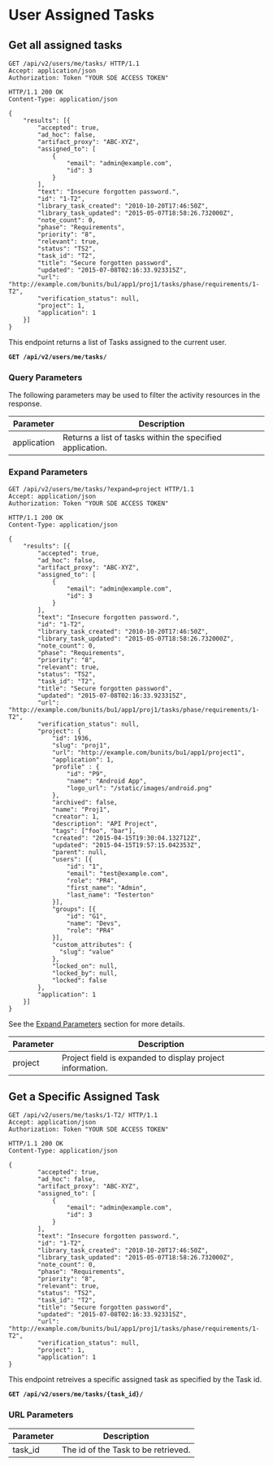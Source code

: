 # User Assigned Tasks

## Get all assigned tasks

```http
GET /api/v2/users/me/tasks/ HTTP/1.1
Accept: application/json
Authorization: Token "YOUR SDE ACCESS TOKEN"
```

```http
HTTP/1.1 200 OK
Content-Type: application/json

{
    "results": [{
        "accepted": true,
        "ad_hoc": false,
        "artifact_proxy": "ABC-XYZ",
        "assigned_to": [
            {
                "email": "admin@example.com",
                "id": 3
            }
        ],
        "text": "Insecure forgotten password.",
        "id": "1-T2",
        "library_task_created": "2010-10-20T17:46:50Z",
        "library_task_updated": "2015-05-07T18:58:26.732000Z",
        "note_count": 0,
        "phase": "Requirements",
        "priority": "8",
        "relevant": true,
        "status": "TS2",
        "task_id": "T2",
        "title": "Secure forgotten password",
        "updated": "2015-07-08T02:16:33.923315Z",
        "url": "http://example.com/bunits/bu1/app1/proj1/tasks/phase/requirements/1-T2",
        "verification_status": null,
        "project": 1,
        "application": 1
    }]
}
```

This endpoint returns a list of Tasks assigned to the current user.

**`GET /api/v2/users/me/tasks/`**

### Query Parameters

The following parameters may be used to filter the activity resources in the response.

Parameter        | Description
-----------------|-------------
application      | Returns a list of tasks within the specified application.

### Expand Parameters

```http
GET /api/v2/users/me/tasks/?expand=project HTTP/1.1
Accept: application/json
Authorization: Token "YOUR SDE ACCESS TOKEN"
```

```http
HTTP/1.1 200 OK
Content-Type: application/json

{
    "results": [{
        "accepted": true,
        "ad_hoc": false,
        "artifact_proxy": "ABC-XYZ",
        "assigned_to": [
            {
                "email": "admin@example.com",
                "id": 3
            }
        ],
        "text": "Insecure forgotten password.",
        "id": "1-T2",
        "library_task_created": "2010-10-20T17:46:50Z",
        "library_task_updated": "2015-05-07T18:58:26.732000Z",
        "note_count": 0,
        "phase": "Requirements",
        "priority": "8",
        "relevant": true,
        "status": "TS2",
        "task_id": "T2",
        "title": "Secure forgotten password",
        "updated": "2015-07-08T02:16:33.923315Z",
        "url": "http://example.com/bunits/bu1/app1/proj1/tasks/phase/requirements/1-T2",
        "verification_status": null,
        "project": {
            "id": 1936,
            "slug": "proj1",
            "url": "http://example.com/bunits/bu1/app1/project1",
            "application": 1,
            "profile" : {
                "id": "P9",
                "name": "Android App",
                "logo_url": "/static/images/android.png"
            },
            "archived": false,
            "name": "Proj1",
            "creator": 1,
            "description": "API Project",
            "tags": ["foo", "bar"],
            "created": "2015-04-15T19:30:04.132712Z",
            "updated": "2015-04-15T19:57:15.042353Z",
            "parent": null,
            "users": [{
                "id": "1",
                "email": "test@example.com",
                "role": "PR4",
                "first_name": "Admin",
                "last_name": "Testerton"
            }],
            "groups": [{
                "id": "G1",
                "name": "Devs",
                "role": "PR4"
            }],
            "custom_attributes": {
              "slug": "value"
            },
            "locked_on": null,
            "locked_by": null,
            "locked": false
        },
        "application": 1
    }]
}
```

See the [Expand Parameters](#expand-parameters) section for more details.

Parameter   | Description
------------|---------------------
project     | Project field is expanded to display project information.










## Get a Specific Assigned Task

```http
GET /api/v2/users/me/tasks/1-T2/ HTTP/1.1
Accept: application/json
Authorization: Token "YOUR SDE ACCESS TOKEN"
```

```http
HTTP/1.1 200 OK
Content-Type: application/json

{
        "accepted": true,
        "ad_hoc": false,
        "artifact_proxy": "ABC-XYZ",
        "assigned_to": [
            {
                "email": "admin@example.com",
                "id": 3
            }
        ],
        "text": "Insecure forgotten password.",
        "id": "1-T2",
        "library_task_created": "2010-10-20T17:46:50Z",
        "library_task_updated": "2015-05-07T18:58:26.732000Z",
        "note_count": 0,
        "phase": "Requirements",
        "priority": "8",
        "relevant": true,
        "status": "TS2",
        "task_id": "T2",
        "title": "Secure forgotten password",
        "updated": "2015-07-08T02:16:33.923315Z",
        "url": "http://example.com/bunits/bu1/app1/proj1/tasks/phase/requirements/1-T2",
        "verification_status": null,
        "project": 1,
        "application": 1
}
```

This endpoint retreives a specific assigned task as specified by the Task id.

**`GET /api/v2/users/me/tasks/{task_id}/`**

### URL Parameters

Parameter        | Description
---------------- | -----------
task_id          | The id of the Task to be retrieved.

